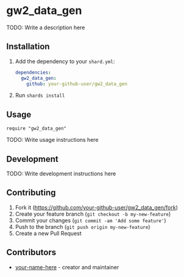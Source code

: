 # gw2_data_gen

TODO: Write a description here

## Installation

1. Add the dependency to your `shard.yml`:

   ```yaml
   dependencies:
     gw2_data_gen:
       github: your-github-user/gw2_data_gen
   ```

2. Run `shards install`

## Usage

```crystal
require "gw2_data_gen"
```

TODO: Write usage instructions here

## Development

TODO: Write development instructions here

## Contributing

1. Fork it (<https://github.com/your-github-user/gw2_data_gen/fork>)
2. Create your feature branch (`git checkout -b my-new-feature`)
3. Commit your changes (`git commit -am 'Add some feature'`)
4. Push to the branch (`git push origin my-new-feature`)
5. Create a new Pull Request

## Contributors

- [your-name-here](https://github.com/your-github-user) - creator and maintainer
